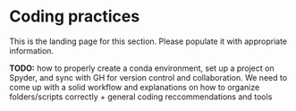 # Coding practices

This is the landing page for this section. Please populate it with appropriate information.

**TODO:** how to properly create a conda environment, set up a project on Spyder, and sync with GH for version control and collaboration. We need to come up with a solid workflow and explanations on how to organize folders/scripts correctly + general coding reccommendations and tools
